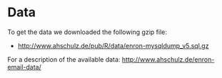 # Data

To get the data we downloaded the following gzip file: 

* http://www.ahschulz.de/pub/R/data/enron-mysqldump_v5.sql.gz

For a description of the available data: http://www.ahschulz.de/enron-email-data/
